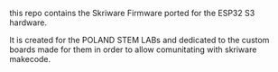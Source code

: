 this repo contains the Skriware Firmware ported for the ESP32 S3 hardware. 

It is created for the POLAND STEM LABs and dedicated to the custom boards made for them in order to allow comunitating with skriware makecode.
